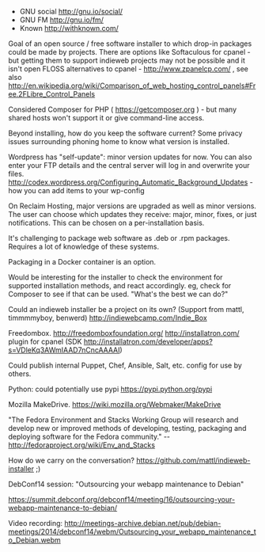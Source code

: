 * GNU social http://gnu.io/social/
* GNU FM http://gnu.io/fm/
* Known http://withknown.com/

Goal of an open source / free software installer to which drop-in packages could be made by projects. There are options like Softaculous for cpanel - but getting them to support indieweb projects may not be possible and it isn't open
FLOSS alternatives to cpanel - http://www.zpanelcp.com/ , see also http://en.wikipedia.org/wiki/Comparison_of_web_hosting_control_panels#Free.2FLibre_Control_Panels

Considered Composer for PHP ( https://getcomposer.org ) - but many shared hosts won't support it or give command-line access.

Beyond installing, how do you keep the software current? Some privacy issues surrounding phoning home to know what version is installed.

Wordpress has "self-update": minor version updates for now. You can also enter your FTP details and the central server will log in and overwrite your files.
http://codex.wordpress.org/Configuring_Automatic_Background_Updates  - how you can add items to your wp-config 

On Reclaim Hosting, major versions are upgraded as well as minor versions. The user can choose which updates they receive: major, minor, fixes, or just notifications. This can be chosen on a per-installation basis.

It's challenging to package web software as .deb or .rpm packages. Requires a lot of knowledge of these systems.

Packaging in a Docker container is an option.

Would be interesting for the installer to check the environment for supported installation methods, and react accordingly. eg, check for Composer to see if that can be used. "What's the best we can do?"

Could an indieweb installer be a project on its own? (Support from mattl, timmmmyboy, benwerd)
http://indiewebcamp.com/Indie_Box

Freedombox.
http://freedomboxfoundation.org/
http://installatron.com/  plugin for cpanel (SDK http://installatron.com/developer/apps?s=VDleKq3AWmIAAD7nCncAAAAI)

Could publish internal Puppet, Chef, Ansible, Salt, etc. config for use by others.

Python: could potentially use pypi https://pypi.python.org/pypi

Mozilla MakeDrive. https://wiki.mozilla.org/Webmaker/MakeDrive 

"The Fedora Environment and Stacks Working Group will research and develop new or improved methods of developing, testing, packaging and deploying software for the Fedora community." -- http://fedoraproject.org/wiki/Env_and_Stacks

How do we carry on the conversation? https://github.com/mattl/indieweb-installer ;)

DebConf14 session: "Outsourcing your webapp maintenance to Debian"

https://summit.debconf.org/debconf14/meeting/16/outsourcing-your-webapp-maintenance-to-debian/

Video recording: http://meetings-archive.debian.net/pub/debian-meetings/2014/debconf14/webm/Outsourcing_your_webapp_maintenance_to_Debian.webm
